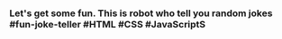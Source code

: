 ### Let's get some fun. This is robot who tell you random jokes #fun-joke-teller #HTML #CSS #JavaScriptS
